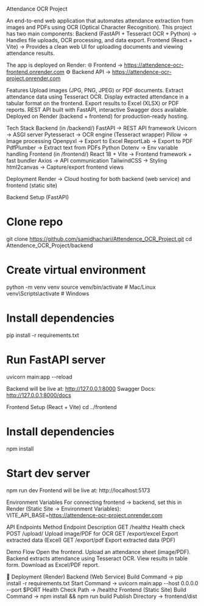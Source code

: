 Attendance OCR Project

An end-to-end web application that automates attendance extraction from images and PDFs using OCR (Optical Character Recognition).
This project has two main components:
Backend (FastAPI + Tesseract OCR + Python) → Handles file uploads, OCR processing, and data export.
Frontend (React + Vite) → Provides a clean web UI for uploading documents and viewing attendance results.

The app is deployed on Render:
🌐 Frontend → https://attendence-ocr-frontend.onrender.com
⚙️ Backend API → https://attendence-ocr-project.onrender.com

Features
Upload images (JPG, PNG, JPEG) or PDF documents.
Extract attendance data using Tesseract OCR.
Display extracted attendance in a tabular format on the frontend.
Export results to Excel (XLSX) or PDF reports.
REST API built with FastAPI, interactive Swagger docs available.
Deployed on Render (backend + frontend) for production-ready hosting.

Tech Stack
Backend (in /backend/)
FastAPI → REST API framework
Uvicorn → ASGI server
Pytesseract → OCR engine (Tesseract wrapper)
Pillow → Image processing
Openpyxl → Export to Excel
ReportLab → Export to PDF
PdfPlumber → Extract text from PDFs
Python Dotenv → Env variable handling
Frontend (in /frontend/)
React 18 + Vite → Frontend framework + fast bundler
Axios → API communication
TailwindCSS → Styling
html2canvas → Capture/export frontend views

Deployment Render → Cloud hosting for both backend (web service) and frontend (static site)

Backend Setup (FastAPI)
# Clone repo
git clone https://github.com/samidhachari/Attendence_OCR_Project.git
cd Attendence_OCR_Project/backend

# Create virtual environment
python -m venv venv
source venv/bin/activate   # Mac/Linux
venv\Scripts\activate      # Windows

# Install dependencies
pip install -r requirements.txt

# Run FastAPI server
uvicorn main:app --reload


Backend will be live at: http://127.0.0.1:8000
Swagger Docs: http://127.0.0.1:8000/docs

Frontend Setup (React + Vite)
cd ../frontend
# Install dependencies
npm install
# Start dev server
npm run dev
Frontend will be live at: http://localhost:5173

Environment Variables
For connecting frontend → backend, set this in Render (Static Site → Environment Variables):
VITE_API_BASE=https://attendence-ocr-project.onrender.com

API Endpoints
Method	Endpoint	Description
GET	/healthz	Health check
POST	/upload/	Upload image/PDF for OCR
GET	/export/excel	Export extracted data (Excel)
GET	/export/pdf	Export extracted data (PDF)

Demo Flow
Open the frontend.
Upload an attendance sheet (image/PDF).
Backend extracts attendance using Tesseract OCR.
View results in table form.
Download as Excel/PDF report.

🚀 Deployment (Render)
Backend (Web Service)
Build Command → pip install -r requirements.txt
Start Command → uvicorn main:app --host 0.0.0.0 --port $PORT
Health Check Path → /healthz
Frontend (Static Site)
Build Command → npm install && npm run build
Publish Directory → frontend/dist
